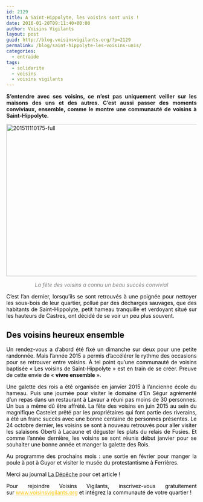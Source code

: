 ```yaml
---
id: 2129
title: A Saint-Hippolyte, les voisins sont unis !
date: 2016-01-20T09:11:40+00:00
author: Voisins Vigilants
layout: post
guid: http://blog.voisinsvigilants.org/?p=2129
permalink: /blog/saint-hippolyte-les-voisins-unis/
categories:
  - entraide
tags:
  - solidarite
  - voisins
  - voisins vigilants
---
```

<p style="text-align: justify;">
  <strong>S&rsquo;entendre avec ses voisins, ce n&rsquo;est pas uniquement veiller sur les maisons des uns et des autres. C&rsquo;est aussi passer des moments conviviaux, ensemble, comme le montre une communauté de voisins à Saint-Hippolyte.</strong>
</p>

<p style="text-align: justify;">
  <a href="./../../images/2016/01/201511110175-full.jpg"><img class="aligncenter  wp-image-2131" src="./../../images/2016/01/201511110175-full.jpg" alt="201511110175-full" width="748" height="403" /></a>
</p>

<p style="text-align: center;">
  <span style="color: #808080;"><em>La fête des voisins a connu un beau succès convivial</em></span>
</p>

<p style="text-align: justify;">
  <span style="color: #000000;">C&rsquo;est l&rsquo;an dernier, lorsqu&rsquo;ils se sont retrouvés à une poignée pour nettoyer les sous-bois de leur quartier, pollué par des décharges sauvages, que des habitants de Saint-Hippolyte, petit hameau tranquille et verdoyant situé sur les hauteurs de Castres, ont décidé de se voir un peu plus souvent.</span>
</p>

<h2 style="text-align: justify;">
  <span style="color: #000000;"><strong>Des voisins heureux ensemble</strong></span>
</h2>

<p style="text-align: justify;">
  <span style="color: #000000;">Un rendez-vous a d&rsquo;abord été fixé un dimanche sur deux pour une petite randonnée. Mais l&rsquo;année 2015 a permis d&rsquo;accélérer le rythme des occasions pour se retrouver entre voisins. À tel point qu&rsquo;une communauté de voisins baptisée « Les voisins de Saint-Hippolyte » est en train de se créer. Preuve de cette envie de « <strong>vivre ensemble</strong> ».</span>
</p>

<p style="text-align: justify;">
  <span style="color: #000000;">Une galette des rois a été organisée en janvier 2015 à l&rsquo;ancienne école du hameau. Puis une journée pour visiter le domaine d&rsquo;En Ségur agrémenté d&rsquo;un repas dans un restaurant à Lavaur a réuni pas moins de 30 personnes. Un bus a même dû être affrété. La fête des voisins en juin 2015 au sein du magnifique Castelet prêté par les propriétaires qui font partie des riverains, a été un franc succès avec une bonne centaine de personnes présentes. Le 24 octobre dernier, les voisins se sont à nouveau retrouvés pour aller visiter les salaisons Oberti à Lacaune et déguster les plats du relais de Fusies. Et comme l&rsquo;année dernière, les voisins se sont réunis début janvier pour se souhaiter une bonne année et manger la galette des Rois. </span>
</p>

<p style="text-align: justify;">
  <span style="color: #000000;">Au programme des prochains mois : une sortie en février pour manger la poule à pot à Guyor et visiter le musée du protestantisme à Ferrières.</span>
</p>

<p style="text-align: justify;">
  <span style="color: #000000;">Merci au journal <a href="http://www.ladepeche.fr/article/2015/11/11/2214660-a-saint-hippolyte-les-voisins-s-organisent.html">La Dépêche</a> pour cet article !</span>
</p>

<p style="color: #000000; text-align: justify;">
  <span style="font-weight: inherit; font-style: inherit;">Pour rejoindre Voisins Vigilants, inscrivez-vous gratuitement sur </span><a style="font-weight: inherit; font-style: inherit; color: #fbc400;" href="http://www.voisinsvigilants.org/">www.voisinsvigilants.org</a><span style="font-weight: inherit; font-style: inherit;"> et intégrez la communauté de votre quartier !</span>
</p>